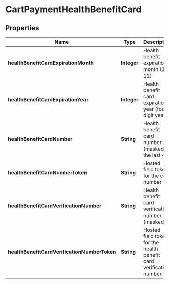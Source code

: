 

# CartPaymentHealthBenefitCard


## Properties

| Name | Type | Description | Notes |
|------------ | ------------- | ------------- | -------------|
|**healthBenefitCardExpirationMonth** | **Integer** | Health benefit expiration month (1-12) |  [optional] |
|**healthBenefitCardExpirationYear** | **Integer** | Health benefit card expiration year (four digit year) |  [optional] |
|**healthBenefitCardNumber** | **String** | Health benefit card number (masked to the last 4) |  [optional] |
|**healthBenefitCardNumberToken** | **String** | Hosted field token for the card number |  [optional] |
|**healthBenefitCardVerificationNumber** | **String** | Health benefit card verification number (masked) |  [optional] |
|**healthBenefitCardVerificationNumberToken** | **String** | Hosted field token for the health benefit card verification number |  [optional] |



